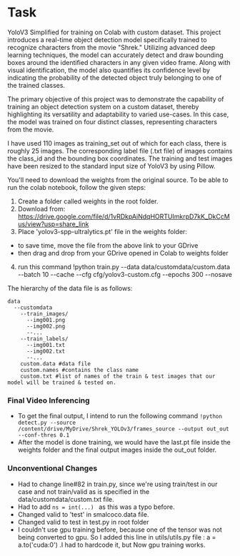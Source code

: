 # Task
YoloV3 Simplified for training on Colab with custom dataset. 
This project introduces a real-time object detection model specifically trained to recognize characters from the movie "Shrek." Utilizing advanced deep learning techniques, the model can accurately detect and draw bounding boxes around the identified characters in any given video frame. Along with visual identification, the model also quantifies its confidence level by indicating the probability of the detected object truly belonging to one of the trained classes.

The primary objective of this project was to demonstrate the capability of training an object detection system on a custom dataset, thereby highlighting its versatility and adaptability to varied use-cases. In this case, the model was trained on four distinct classes, representing characters from the movie.

I have used 110 images as training_set out of which for each class, there is roughly 25 images.
The corresponding label file (.txt file) of images contains the class_id and the bounding box coordinates.
The training and test images have been resized to the standard input size of YoloV3 by using Pillow. 

You'll need to download the weights from the original source. 
To be able to run the colab notebook, follow the given steps:
1. Create a folder called weights in the root folder.
2. Download from: https://drive.google.com/file/d/1vRDkpAiNdqHORTUImkrpD7kK_DkCcMus/view?usp=share_link
3. Place 'yolov3-spp-ultralytics.pt' file in the weights folder:
  * to save time, move the file from the above link to your GDrive
  * then drag and drop from your GDrive opened in Colab to weights folder
4. run this command
!python train.py --data data/customdata/custom.data --batch 10 --cache --cfg cfg/yolov3-custom.cfg --epochs 300 --nosave

The hierarchy of the data file is as follows:
```
data
  --customdata
    --train_images/
      --img001.png
      --img002.png
      --...
    --train_labels/
      --img001.txt
      --img002.txt
      --...
    custom.data #data file
    custom.names #contains the class name
    custom.txt #list of names of the train & test images that our model will be trained & tested on.
```

### Final Video Inferencing 
- To get the final output, I intend to run the following command ``!python detect.py --source /content/drive/MyDrive/Shrek_YOLOv3/frames_source --output out_out --conf-thres 0.1 ``
- After the model is done training, we would have the last.pt file inside the weights folder and the final output images inside the out_out folder. 

### Unconventional Changes 
- Had to change line#82 in train.py, since we're using train/test in our case and not train/valid as is specified in the data/customdata/custom.txt file. 
- Had to add ``ns = int(...) `` as this was a typo before. 
- Changed valid to 'test' in smalcoco.data file.
- Changed valid to test in test.py in root folder 
- I couldn't use gpu training before, because one of the tensor was not being converted to gpu. So I added this line in utils/utils.py file : a = a.to('cuda:0') .I had to hardcode it, but Now gpu training works.